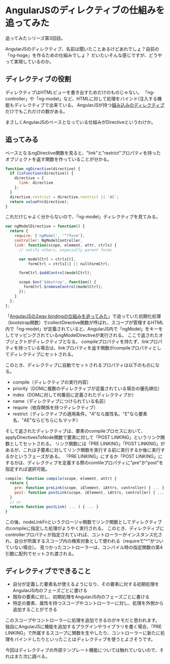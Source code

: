 # AngularJSのディレクティブの仕組みを追ってみた

追ってみたシリーズ第3回目。

AngularJSのディレクティブ、名前は聞いたことあるけどあれでしょ？自前の「ng-hoge」を作るための仕組みでしょ？
だいたいそんな感じですが、どうやって実現しているのか。

## ディレクティブの役割

ディレクティブはHTMLビューを書き出すためだけのものじゃない。
「ng-controller」や「ng-model」など、HTMLに対して処理をバインド/注入する機能もディレクティブで出来ている。
AngularJSが持つ[組み込みのディレクティブ](http://docs.angularjs.org/api/ng#directive)だけでもこれだけの数がある。

まさしくAngularJSのベースとなっている仕組みがDirectiveというわけか。

## 追ってみる

ベースとなるngDirective関数を見ると、"link"と"restrict"プロパティを持ったオブジェクトを返す関数を作っていることが分かる。

```javascript
function ngDirective(directive) {
  if (isFunction(directive)) {
    directive = {
      link: directive
    };
  }
  directive.restrict = directive.restrict || 'AC';
  return valueFn(directive);
}
```

これだけじゃよく分からないので、「ng-model」ディレクティブを見てみる。

```javascript
var ngModelDirective = function() {
  return {
    require: ['ngModel', '^?form'],
    controller: NgModelController,
    link: function(scope, element, attr, ctrls) {
      // notify others, especially parent forms

      var modelCtrl = ctrls[0],
          formCtrl = ctrls[1] || nullFormCtrl;

      formCtrl.$addControl(modelCtrl);

      scope.$on('$destroy', function() {
        formCtrl.$removeControl(modelCtrl);
      });
    }
  };
};
```

「[AngularJSの2way bindingの仕組みを追ってみた](http://waka.github.io/2014/1/4/angularjs_2waybinding.html)」で追っていた初期化処理（bootstrap関数）でcollectDirective関数が呼ばれ、スコープが管理するHTML内で「ng-model」が定義されていると、AngularJS内で「ngModel」をキーをしてマッピングされているngModelDirectiveが実行される。
ここで返されたオブジェクトがディレクティブとなる。
compileプロパティを持たず、linkプロパティを持っている場合は、linkプロパティを返す関数がcompileプロパティとしてディレクティブにセットされる。

このとき、ディレクティブに自動でセットされるプロパティは以下のものになる。

* compile（ディレクティブの実行内容）
* priority（DOMに複数のディレクティブが定義されている場合の優先順位）
* index（DOMに対して何番目に定義されたディレクティブか）
* name（ディレクティブにつけられている名前）
* require（依存関係を持つディレクティブ）
* restrict（ディレクティブの適用条件。"A"なら属性名、"E"なら要素名、"AE"ならどちらにもマッチ）

そして返されたディレクティブは、要素のcompileプロセスにおいて、applyDirectivesToNode関数で要素に対して「POST LINKING」というリンク関数としてセットされる。
リンク関数には「PRE LINKING」「POST LINKING」があるが、これは子要素に対してリンク関数を実行する前に実行するか後に実行するかというフェーズがある。
「PRE LINKING」にするか「POST LINKING」にするかは、ディレクティブを定義する際のcomlileプロパティに"pre"か"post"を指定すれば選択可能。

```javascript
compile: function compile(scope, element, attr) {
  return {
    pre: function preLink(scope, iElement, iAttrs, controller) { ... },
    post: function postLink(scope, iElement, iAttrs, controller) { ... }
  }
  // or
  return function postLink( ... ) { ... }
}
```

この後、nodeLinkFnというクロージャ関数でリンク関数としてディレクティブのcompileに指定した処理がようやく実行される。
このとき、ディレクティブにcontrollerプロパティが指定されていれば、コントローラーがインスタンス化され、自分が所属するスコープ内の検索対象として使われる（requireで"^"がついていない場合）。
見つかったコントローラーは、コンパイル時の指定関数の第4引数に配列でセットされ渡される。

## ディレクティブでできること

* 自分が定義した要素名が使えるようになり、その要素に対する初期処理をAngularJS内のフェーズごとに書ける
* 既存の要素に対し、初期処理をAngularJS内のフェーズごとに書ける
* 特定の要素、属性を持つスコープやコントローラーに対し、処理を外側から追加することができる

このスコープやコントローラーに処理を追加できるのがキモだと思われます。
独自にAngularJSに機能を追加するプラグインやライブラリを書く場合、「PRE LINKING」で所属するスコープに関数を生やしたり、コントローラーに新たに処理をバインドしたりといったことはディレクティブを使うとよさそうです。


今回はディレクティブの外部テンプレート機能については触れていないので、それはまた次に調べる。
